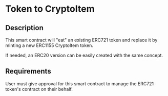 # Token to CryptoItem

## Description
This smart contract will "eat" an existing ERC721 token and replace it by minting a new ERC1155 CryptoItem token.

If needed, an ERC20 version can be easily created with the same concept.

## Requirements
User must give approval for this smart contract to manage the ERC721 token's contract on their behalf.
